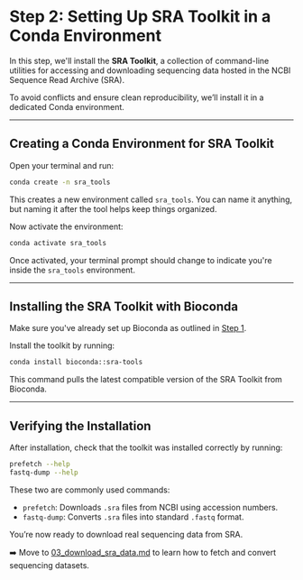 # Step 2: Setting Up SRA Toolkit in a Conda Environment

In this step, we'll install the **SRA Toolkit**, a collection of command-line utilities for accessing and downloading sequencing data hosted in the NCBI Sequence Read Archive (SRA).

To avoid conflicts and ensure clean reproducibility, we’ll install it in a dedicated Conda environment.

---

## Creating a Conda Environment for SRA Toolkit

Open your terminal and run:

```bash
conda create -n sra_tools
```

This creates a new environment called `sra_tools`. You can name it anything, but naming it after the tool helps keep things organized.

Now activate the environment:

```bash
conda activate sra_tools
```

Once activated, your terminal prompt should change to indicate you're inside the `sra_tools` environment.

---

## Installing the SRA Toolkit with Bioconda

Make sure you've already set up Bioconda as outlined in [Step 1](https://github.com/jagan-l/bversity-seedweek-bioinfo/blob/main/session-2_bioinformatics/01_conda_installation.md#setting-up-bioconda-channels).

Install the toolkit by running:

```bash
conda install bioconda::sra-tools
```

This command pulls the latest compatible version of the SRA Toolkit from Bioconda.

---

## Verifying the Installation

After installation, check that the toolkit was installed correctly by running:

```bash
prefetch --help
fastq-dump --help
```

These two are commonly used commands:
- `prefetch`: Downloads `.sra` files from NCBI using accession numbers.
- `fastq-dump`: Converts `.sra` files into standard `.fastq` format.

You’re now ready to download real sequencing data from SRA.

➡️ Move to [03_download_sra_data.md](03_download_sra_data.md) to learn how to fetch and convert sequencing datasets.
